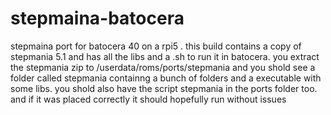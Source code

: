 # stepmaina-batocera
 stepmaina port for batocera 40 on a rpi5 .
 this build contains a copy of stepmania 5.1 and has all the libs and a .sh to run it in batocera.
 you extract the stepmania zip to /userdata/roms/ports/stepmania and you shold see a folder called stepmania containng a bunch of folders and a executable with some libs.
 you shold also have the script stepmania in the ports folder too.
 and if it was placed correctly
 it should hopefully run without issues
 
 
